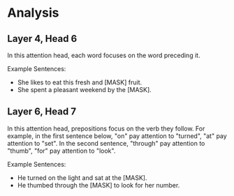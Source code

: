 # Analysis

## Layer 4, Head 6

In this attention head, each word focuses on the word preceding it.

Example Sentences:

- She likes to eat this fresh and [MASK] fruit.
- She spent a pleasant weekend by the [MASK].

## Layer 6, Head 7

In this attention head, prepositions focus on the verb they follow. For example, in the first sentence below, "on" pay attention to "turned", "at" pay attention to "set". In the second sentence, "through" pay attention to "thumb", "for" pay attention to "look".

Example Sentences:

- He turned on the light and sat at the [MASK].
- He thumbed through the [MASK] to look for her number.



